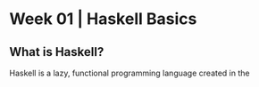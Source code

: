 # Week 01 | Haskell Basics

## What is Haskell?

Haskell is a lazy, functional programming language created in the 